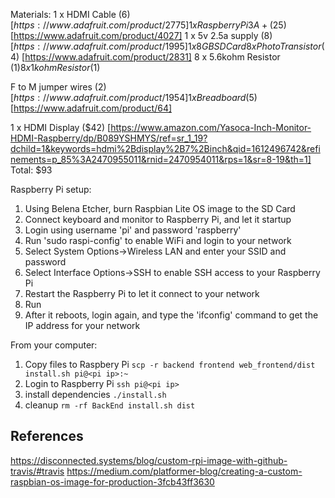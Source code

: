 Materials:
1 x HDMI Cable ($6) [https://www.adafruit.com/product/2775]
1 x Raspberry Pi 3 A+ ($25) [https://www.adafruit.com/product/4027]
1 x 5v 2.5a supply ($8) [https://www.adafruit.com/product/1995]
1 x 8GB SD Card
8 x Photo Transistor ($4) [https://www.adafruit.com/product/2831]
8 x 5.6kohm Resistor ($1)
8 x 1kohm Resistor ($1)

F to M jumper wires ($2) [https://www.adafruit.com/product/1954]
1 x Breadboard ($5) [https://www.adafruit.com/product/64]

1 x HDMI Display ($42) [https://www.amazon.com/Yasoca-Inch-Monitor-HDMI-Raspberry/dp/B089YSHMYS/ref=sr_1_19?dchild=1&keywords=hdmi%2Bdisplay%2B7%2Binch&qid=1612496742&refinements=p_85%3A2470955011&rnid=2470954011&rps=1&sr=8-19&th=1]
Total: $93

Raspberry Pi setup:
1. Using Belena Etcher, burn Raspbian Lite OS image to the SD Card
1. Connect keyboard and monitor to Raspberry Pi, and let it startup
1. Login using username 'pi' and password 'raspberry'
1. Run 'sudo raspi-config' to enable WiFi and login to your network
  1. Select System Options->Wireless LAN and enter your SSID and password
  1. Select Interface Options->SSH to enable SSH access to your Raspberry Pi
1. Restart the Raspberry Pi to let it connect to your network
1. Run 
1. After it reboots, login again, and type the 'ifconfig' command to get the IP address for your network

From your computer:
1. Copy files to Raspbery Pi `scp -r backend frontend web_frontend/dist install.sh pi@<pi ip>:~`
1. Login to Raspberry Pi `ssh pi@<pi ip>`
1. install dependencies `./install.sh`
1. cleanup `rm -rf BackEnd install.sh dist`

## References
https://disconnected.systems/blog/custom-rpi-image-with-github-travis/#travis
https://medium.com/platformer-blog/creating-a-custom-raspbian-os-image-for-production-3fcb43ff3630
